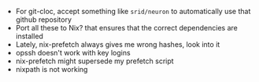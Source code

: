 * For git-cloc, accept something like `srid/neuron` to automatically use that github repository
* Port all these to Nix? that ensures that the correct dependencies are installed
* Lately, nix-prefetch always gives me wrong hashes, look into it
* opssh doesn't work with key logins
* nix-prefetch might supersede my prefetch script
* nixpath is not working
